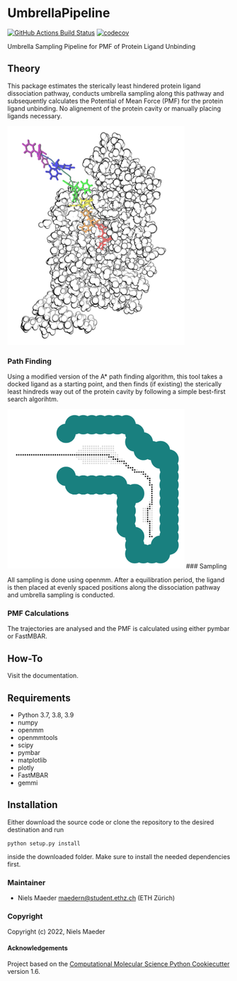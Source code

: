 UmbrellaPipeline
==============================
[//]: # (Badges)
[![GitHub Actions Build Status](https://github.com/nmaeder/UmbrellaPipeline/workflows/CI/badge.svg)](https://github.com/nmaeder/UmbrellaPipeline/actions?query=workflow%3ACI)
[![codecov](https://codecov.io/gh/nmaeder/UmbrellaPipeline/branch/master/graph/badge.svg)](https://codecov.io/gh/nmaeder/UmbrellaPipeline/branch/master)

Umbrella Sampling Pipeline for PMF of Protein Ligand Unbinding

## Theory

This package estimates the sterically least hindered protein ligand dissociation pathway, conducts umbrella sampling along this pathway and subsequently calculates the Potential of Mean Force (PMF) for the protein ligand unbinding. No alignement of the protein cavity or manually placing ligands necessary.


<img src="docs/_static/prot.png" alt="drawing" width="400"/>

### Path Finding
Using a modified version of the A* path finding algorithm, this tool takes a docked ligand as a starting point, and then finds (if existing) the sterically least hindreds way out of the protein cavity by following a simple best-first search algorihtm. 

<img src="docs/_static/path.png" alt="drawing" width="400"/>
### Sampling

All sampling is done using openmm. After a equilibration period, the ligand is then placed at evenly spaced positions along the dissociation pathway and umbrella sampling is conducted.

### PMF Calculations

The trajectories are analysed and the PMF is calculated using either pymbar or FastMBAR.

## How-To

Visit the documentation.

## Requirements

- Python 3.7, 3.8, 3.9
- numpy
- openmm
- openmmtools
- scipy
- pymbar
- matplotlib
- plotly
- FastMBAR
- gemmi

## Installation
Either download the source code or clone the repository to the desired destination and run 
```
python setup.py install
```
inside the downloaded folder. Make sure to install the needed dependencies first.

### Maintainer

- Niels Maeder <maedern@student.ethz.ch> (ETH Zürich)

### Copyright

Copyright (c) 2022, Niels Maeder

#### Acknowledgements
 
Project based on the 
[Computational Molecular Science Python Cookiecutter](https://github.com/molssi/cookiecutter-cms) version 1.6.
